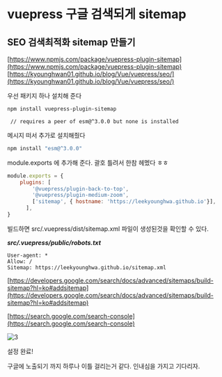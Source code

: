 # vuepress 구글 검색되게 sitemap

## SEO 검색최적화 sitemap 만들기

[https://www.npmjs.com/package/vuepress-plugin-sitemap](https://www.npmjs.com/package/vuepress-plugin-sitemap)
[https://kyounghwan01.github.io/blog/Vue/vuepress/seo/](https://kyounghwan01.github.io/blog/Vue/vuepress/seo/)

우선 패키지 하나 설치해 준다
```bash
npm install vuepress-plugin-sitemap
```

` // requires a peer of esm@^3.0.0 but none is installed`

 메시지 떠서 추가로 설치해줬다

```bash
npm install "esm@^3.0.0"
```

module.exports 에 추가해 준다. 괄호 틀려서 한참 헤멨다 ㅎㅎ

```js
module.exports = {
    plugins: [
        '@vuepress/plugin-back-to-top',
        '@vuepress/plugin-medium-zoom',
        ['sitemap', { hostname: 'https://leekyounghwa.github.io'}], 
      ],
}
```

빌드하면 src/.vuepress/dist/sitemap.xml 파일이 생성된것을 확인할 수 있다.

***src/.vuepress/public/robots.txt*** 
```
User-agent: *
Allow: /
Sitemap: https://leekyounghwa.github.io/sitemap.xml
```
[https://developers.google.com/search/docs/advanced/sitemaps/build-sitemap?hl=ko#addsitemap](https://developers.google.com/search/docs/advanced/sitemaps/build-sitemap?hl=ko#addsitemap)

[https://search.google.com/search-console](https://search.google.com/search-console)

![3](~@image/3.png)

설정 완료!

구글에 노출되기 까지 하루나 이틀 걸리는거 같다. 인내심을 가지고 기다리자.



<!--stackedit_data:
eyJoaXN0b3J5IjpbODQwNTE1MDE5XX0=
-->